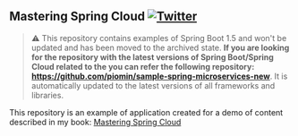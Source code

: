 ## Mastering Spring Cloud [![Twitter](https://img.shields.io/twitter/follow/piotr_minkowski.svg?style=social&logo=twitter&label=Follow%20Me)](https://twitter.com/piotr_minkowski)

> :warning: This repository contains examples of Spring Boot 1.5 and won't be updated and has been moved to the archived state. **If you are looking for the repository with the latest versions of Spring Boot/Spring Cloud related to the you can refer the following repository: https://github.com/piomin/sample-spring-microservices-new**. It is automatically updated to the latest versions of all frameworks and libraries.

This repository is an example of application created for a demo of content described in my book: [Mastering Spring Cloud](https://www.packtpub.com/application-development/mastering-spring-cloud) 
